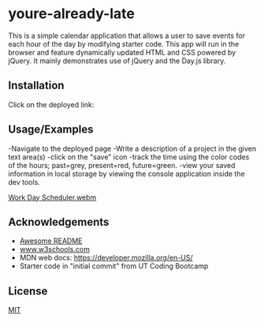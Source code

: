 # youre-already-late

This is a simple calendar application that allows a user to save events for each hour of the day by modifying starter code. This app will run in the browser and feature dynamically updated HTML and CSS powered by jQuery.  It mainly demonstrates use of jQuery and the Day.js library.


## Installation

Click on the deployed link:


## Usage/Examples

-Navigate to the deployed page
-Write a description of a project in the given text area(s)
-click on the "save" icon
-track the time using the color codes of the hours; past=grey, present=red, future=green.
-view your saved information in local storage by viewing the console application inside the dev tools.

[Work Day Scheduler.webm](https://user-images.githubusercontent.com/128349503/231600601-fe0304a4-0392-4b1d-b34a-4888d518008d.webm)


## Acknowledgements

 - [Awesome README](https://github.com/matiassingers/awesome-readme)
 - www.w3schools.com
 - MDN web docs: https://developer.mozilla.org/en-US/
 - Starter code in "initial commit" from UT Coding Bootcamp


## License

[MIT](https://choosealicense.com/licenses/mit/)
